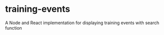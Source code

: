 # training-events
A Node and React implementation for displaying training events with search function
